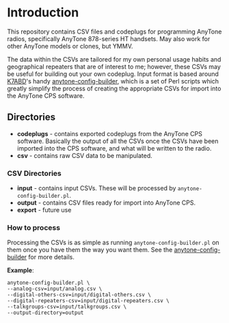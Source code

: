 # Introduction

This repository contains CSV files and codeplugs for programming AnyTone radios, specifically AnyTone 878-series HT handsets.  May also work for other AnyTone models or clones, but YMMV.

The data within the CSVs are tailored for my own personal usage habits and geographical repeaters that are of interest to me; however, these CSVs may be useful for building out your own codeplug.  Input format is based around [K7ABD](https://github.com/K7ABD)'s handy [anytone-config-builder](https://github.com/K7ABD/anytone-config-builder), which is a set of Perl scripts which greatly simplify the process of creating the appropriate CSVs for import into the AnyTone CPS software.

## Directories

- **codeplugs** - contains exported codeplugs from the AnyTone CPS software.  Basically the output of all the CSVs once the CSVs have been imported into the CPS software, and what will be written to the radio.
- **csv** - contains raw CSV data to be manipulated.

### CSV Directories

- **input** - contains input CSVs.  These will be processed by `anytone-config-builder.pl`.
- **output** - contains CSV files ready for import into AnyTone CPS.
- **export** - future use

### How to process

Processing the CSVs is as simple as running `anytone-config-builder.pl` on them once you have them the way you want them.  See the [anytone-config-builder](https://github.com/K7ABD/anytone-config-builder) for more details.

**Example**:

    anytone-config-builder.pl \ 
    --analog-csv=input/analog.csv \
    --digital-others-csv=input/digital-others.csv \ 
    --digital-repeaters-csv=input/digital-repeaters.csv \
    --talkgroups-csv=input/talkgroups.csv \
    --output-directory=output


